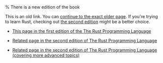 % There is a new edition of the book

This is an old link. You can [continue to the exact older page][1].
If you're trying to learn Rust, checking out [the second edition][2] might be a better choice.

* [This page in the first edition of the The Rust Programming Language][1]

* [Related page in the second edition of The Rust Programming Language][2]

* [Related page in the second edition of The Rust Programming Language (covering more advanced topics)][3]


[1]: first-edition/lifetimes.html
[2]: second-edition/ch10-03-lifetime-syntax.html
[3]: second-edition/ch19-02-advanced-lifetimes.html
